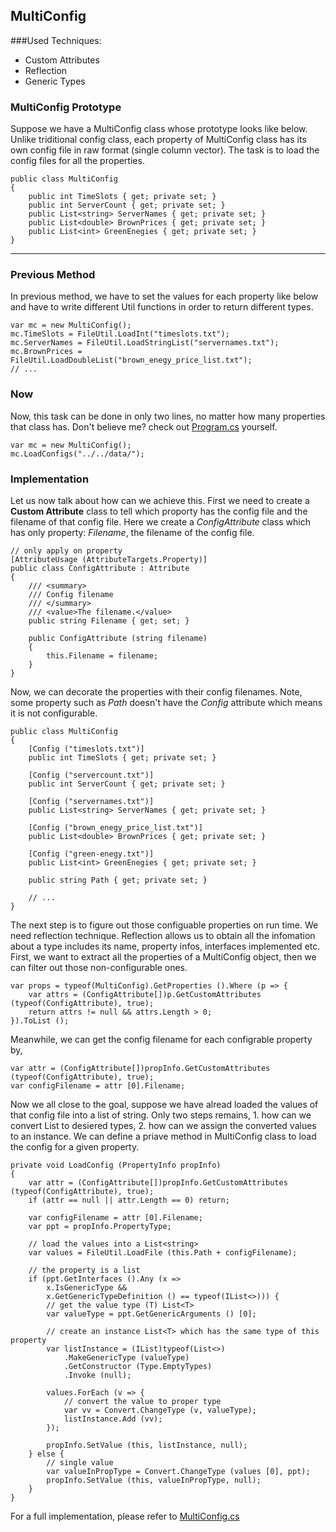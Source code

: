 ## MultiConfig

###Used Techniques:
* Custom Attributes
* Reflection
* Generic Types

### MultiConfig Prototype

Suppose we have a MultiConfig class whose prototype looks like below. Unlike triditional config class, each property of MultiConfig class has its own config file in raw format (single column vector). The task is to load the config files for all the properties.

```CSharp
public class MultiConfig
{
	public int TimeSlots { get; private set; }
	public int ServerCount { get; private set; }
	public List<string> ServerNames { get; private set; }
	public List<double> BrownPrices { get; private set; }
	public List<int> GreenEnegies { get; private set; }
}
```

----

### Previous Method

In previous method, we have to set the values for each property like below and have to write different Util functions in order to return different types.

```CSharp
var mc = new MultiConfig();
mc.TimeSlots = FileUtil.LoadInt("timeslots.txt");
mc.ServerNames = FileUtil.LoadStringList("servernames.txt");
mc.BrownPrices = FileUtil.LoadDoubleList("brown_enegy_price_list.txt");
// ...
```

### Now

Now, this task can be done in only two lines, no matter how many properties that class has.
Don't believe me? check out [Program.cs](Program.cs) yourself.

```CSharp
var mc = new MultiConfig();
mc.LoadConfigs("../../data/");
```

### Implementation

Let us now talk about how can we achieve this. First we need to create a **Custom Attribute** class to tell which proporty has the config file and the filename of that config file. Here we create a *ConfigAttribute* class which has only property: *Filename*, the filename of the config file.

```CSharp
// only apply on property
[AttributeUsage (AttributeTargets.Property)]
public class ConfigAttribute : Attribute
{
	/// <summary>
	/// Config filename
	/// </summary>
	/// <value>The filename.</value>
	public string Filename { get; set; }

	public ConfigAttribute (string filename)
	{
		this.Filename = filename;
	}
}
```

Now, we can decorate the properties with their config filenames. Note, some property such as *Path* doesn't have the *Config* attribute which means it is not configurable.

```CSharp
public class MultiConfig
{
	[Config ("timeslots.txt")]
	public int TimeSlots { get; private set; }

	[Config ("servercount.txt")]
	public int ServerCount { get; private set; }

	[Config ("servernames.txt")]
	public List<string> ServerNames { get; private set; }

	[Config ("brown_enegy_price_list.txt")]
	public List<double> BrownPrices { get; private set; }

	[Config ("green-enegy.txt")]
	public List<int> GreenEnegies { get; private set; }
	
	public string Path { get; private set; }

	// ...
}
```

The next step is to figure out those configuable properties on run time. We need reflection technique. Reflection allows us to obtain all the infomation about a type includes its name, property infos, interfaces implemented etc. First, we want to extract all the properties of a MultiConfig object, then we can filter out those non-configurable ones.

```CSharp
var props = typeof(MultiConfig).GetProperties ().Where (p => {
	var attrs = (ConfigAttribute[])p.GetCustomAttributes (typeof(ConfigAttribute), true);
	return attrs != null && attrs.Length > 0;
}).ToList ();
```
Meanwhile, we can get the config filename for each configrable property by,

```CSharp
var attr = (ConfigAttribute[])propInfo.GetCustomAttributes (typeof(ConfigAttribute), true);
var configFilename = attr [0].Filename;
```

Now we all close to the goal, suppose we have alread loaded the values of that config file into a list of string. 
Only two steps remains, 1. how can we convert List<string> to desiered types, 2. how can we assign the converted values to an instance. We can define a priave method in MultiConfig class to load the config for a given property.

```CSharp
private void LoadConfig (PropertyInfo propInfo)
{
	var attr = (ConfigAttribute[])propInfo.GetCustomAttributes (typeof(ConfigAttribute), true);
	if (attr == null || attr.Length == 0) return;

	var configFilename = attr [0].Filename;
	var ppt = propInfo.PropertyType;
	
	// load the values into a List<string>
	var values = FileUtil.LoadFile (this.Path + configFilename);
	
	// the property is a list
	if (ppt.GetInterfaces ().Any (x =>
		x.IsGenericType &&
	    x.GetGenericTypeDefinition () == typeof(IList<>))) {
		// get the value type (T) List<T>
		var valueType = ppt.GetGenericArguments () [0];
		
		// create an instance List<T> which has the same type of this property
		var listInstance = (IList)typeof(List<>)
			.MakeGenericType (valueType)
			.GetConstructor (Type.EmptyTypes)
			.Invoke (null);

		values.ForEach (v => {
			// convert the value to proper type
			var vv = Convert.ChangeType (v, valueType);
			listInstance.Add (vv);
		});

		propInfo.SetValue (this, listInstance, null);
	} else {
		// single value
		var valueInPropType = Convert.ChangeType (values [0], ppt);
		propInfo.SetValue (this, valueInPropType, null);
	}
}
```
For a full implementation, please refer to [MultiConfig.cs](MultiConfig.cs)
